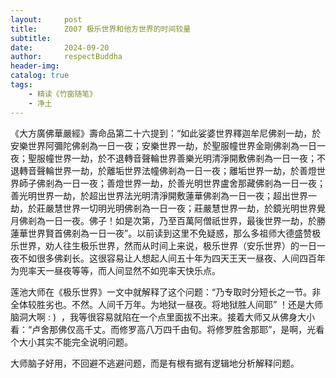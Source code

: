 ```yaml
---
layout:     post
title:      Z007 极乐世界和他方世界的时间较量
subtitle:   
date:       2024-09-20
author:     respectBuddha
header-img: 
catalog: true
tags:
    - 精读《竹窗随笔》
    - 净土
---
```


《大方廣佛華嚴經》壽命品第二十六提到：“如此娑婆世界釋迦牟尼佛剎一劫，於安樂世界阿彌陀佛剎為一日一夜；安樂世界一劫，於聖服幢世界金剛佛剎為一日一夜；聖服幢世界一劫，於不退轉音聲輪世界善樂光明清淨開敷佛剎為一日一夜；不退轉音聲輪世界一劫，於離垢世界法幢佛剎為一日一夜；離垢世界一劫，於善燈世界師子佛剎為一日一夜；善燈世界一劫，於善光明世界盧舍那藏佛剎為一日一夜；善光明世界一劫，於超出世界法光明清淨開敷蓮華佛剎為一日一夜；超出世界一劫，於莊嚴慧世界一切明光明佛剎為一日一夜；莊嚴慧世界一劫，於鏡光明世界覺月佛剎為一日一夜。佛子！如是次第，乃至百萬阿僧祇世界，最後世界一劫，於勝蓮華世界賢首佛剎為一日一夜”。以前读到这里不免疑惑，那么多祖师大德盛赞极乐世界，劝人往生极乐世界，然而从时间上来说，极乐世界（安乐世界）的一日一夜不如很多佛刹长。这很容易让人想起人间五十年为四天王天一昼夜、人间四百年为兜率天一昼夜等等，而人间显然不如兜率天快乐点。

莲池大师在《极乐世界》一文中就解释了这个问题：“乃专取时分短长之一节。非全体较胜劣也。不然。人间千万年。为地狱一昼夜。将地狱胜人间耶” ！还是大师脑洞大啊 : )  ，我等很容易就陷在一个点里面拔不出来。接着大师又从佛身大小看：“卢舍那佛仅高千丈。而修罗高八万四千由旬。将修罗胜舍那耶”，是啊，光看个大小其实不能完全说明问题。

大师脑子好用，不回避不逃避问题，而是有根有据有逻辑地分析解释问题。